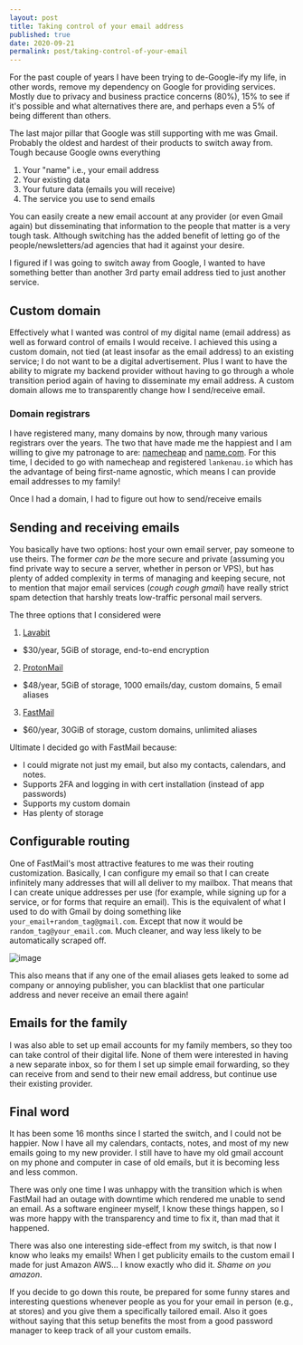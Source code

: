 ```yaml
---
layout: post
title: Taking control of your email address
published: true
date: 2020-09-21
permalink: post/taking-control-of-your-email
---
```


For the past couple of years I have been trying to de-Google-ify my life, in
other words, remove my dependency on Google for providing services. Mostly due
to privacy and business practice concerns (80%), 15% to see if it's possible
and what alternatives there are, and perhaps even a 5% of being different than
others.

The last major pillar that Google was still supporting with me was Gmail.
Probably the oldest and hardest of their products to switch away from. Tough because
Google owns everything

1. Your "name" i.e., your email address
2. Your existing data
3. Your future data (emails you will receive)
4. The service you use to send emails

You can easily create a new email account at any provider (or even Gmail again)
but disseminating that information to the people that matter is a very tough
task. Although switching has the added benefit of letting go of the
people/newsletters/ad agencies that had it against your desire.

I figured if I was going to switch away from Google, I wanted to have something
better than another 3rd party email address tied to just another service.

## Custom domain

Effectively what I wanted was control of my digital name (email address) as
well as forward control of emails I would receive. I achieved this using a
custom domain, not tied (at least insofar as the email address) to an existing
service; I do not want to be a digital advertisement. Plus I want to have the
ability to migrate my backend provider without having to go through a whole
transition period again of having to disseminate my email address. A custom domain
allows me to transparently change how I send/receive email.

### Domain registrars

I have registered many, many domains by now, through many various registrars
over the years. The two that have made me the happiest and I am willing to give
my patronage to are: [namecheap](https://www.namecheap.com) and
[name.com](https://www.name.com). For this time, I decided to go with namecheap
and registered `lankenau.io` which has the advantage of being first-name
agnostic, which means I can provide email addresses to my family!

Once I had a domain, I had to figure out how to send/receive emails

## Sending and receiving emails

You basically have two options: host your own email server, pay someone to use
theirs. The former *can be* the more secure and private (assuming you find
private way to secure a server, whether in person or VPS), but has plenty of
added complexity in terms of managing and keeping secure, not to mention that
major email services (*cough cough gmail*) have really strict spam detection
that harshly treats low-traffic personal mail servers.

The three options that I considered were

1. [Lavabit](https://lavabit.com)
  - $30/year, 5GiB of storage, end-to-end encryption
2. [ProtonMail](https://protonmail.com)
  - $48/year, 5GiB of storage, 1000 emails/day, custom domains, 5 email aliases
3. [FastMail](https://www.fastmail.com)
  - $60/year, 30GiB of storage, custom domains, unlimited aliases

Ultimate I decided go with FastMail because:

* I could migrate not just my email, but also my contacts, calendars, and notes. 
* Supports 2FA and logging in with cert installation (instead of app passwords)
* Supports my custom domain
* Has plenty of storage

## Configurable routing

One of FastMail's most attractive features to me was their routing
customization.  Basically, I can configure my email so that I can create
infinitely many addresses that will all deliver to my mailbox. That means that
I can create unique addresses per use (for example, while signing up for a
service, or for forms that require an email). This is the equivalent of what I
used to do with Gmail by doing something like
`your_email+random_tag@gmail.com`. Except that now it would be
`random_tag@your_email.com`. Much cleaner, and way less likely to be
automatically scraped off. 

![image](http://plankenau.com/i/mail_routing.png "mail routing configuration")

This also means that if any one of the email aliases gets leaked to some ad
company or annoying publisher, you can blacklist that one particular address
and never receive an email there again!

## Emails for the family

I was also able to set up email accounts for my family members, so they too can
take control of their digital life. None of them were interested in having a
new separate inbox, so for them I set up simple email forwarding, so they can
receive from and send to their new email address, but continue use their
existing provider.

## Final word

It has been some 16 months since I started the switch, and I could not be
happier. Now I have all my calendars, contacts, notes, and most of my new
emails going to my new provider. I still have to have my old gmail account on
my phone and computer in case of old emails, but it is becoming less and less
common. 

There was only one time I was unhappy with the transition which is when
FastMail had an outage with downtime which rendered me unable to send an email.
As a software engineer myself, I know these things happen, so I was more happy
with the transparency and time to fix it, than mad that it happened.

There was also one interesting side-effect from my switch, is that now I know
who leaks my emails! When I get publicity emails to the custom email I made for
just Amazon AWS... I know exactly who did it. *Shame on you amazon*.

If you decide to go down this route, be prepared for some funny stares and
interesting questions whenever people as you for your email in person (e.g., at
stores) and you give them a specifically tailored email. Also it goes without
saying that this setup benefits the most from a good password manager to keep
track of all your custom emails.
